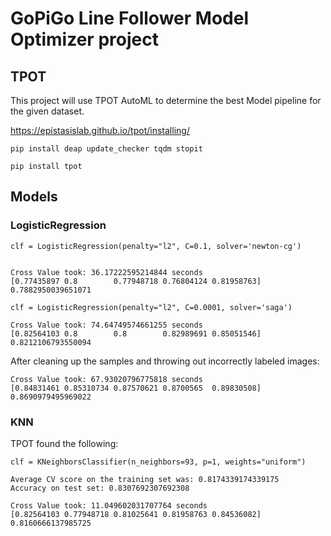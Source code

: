 # GoPiGo Line Follower Model Optimizer project

## TPOT

This project will use TPOT AutoML to determine the best Model pipeline for the given dataset.

https://epistasislab.github.io/tpot/installing/

`pip install deap update_checker tqdm stopit`

`pip install tpot`


## Models

### LogisticRegression


```text
clf = LogisticRegression(penalty="l2", C=0.1, solver='newton-cg')


Cross Value took: 36.17222595214844 seconds
[0.77435897 0.8        0.77948718 0.76804124 0.81958763]
0.7882950039651071
```


```text
clf = LogisticRegression(penalty="l2", C=0.0001, solver='saga')

Cross Value took: 74.64749574661255 seconds
[0.82564103 0.8        0.8        0.82989691 0.85051546]
0.8212106793550094

```

After cleaning up the samples and throwing out incorrectly labeled images:

```text
Cross Value took: 67.93020796775818 seconds
[0.84831461 0.85310734 0.87570621 0.8700565  0.89830508]
0.8690979495969022

```

### KNN

TPOT found the following:

`clf = KNeighborsClassifier(n_neighbors=93, p=1, weights="uniform")`

```text
Average CV score on the training set was: 0.8174339174339175
Accuracy on test set: 0.8307692307692308
```

```text
Cross Value took: 11.049602031707764 seconds
[0.82564103 0.77948718 0.81025641 0.81958763 0.84536082]
0.8160666137985725
```
